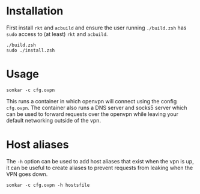 # Installation

First install `rkt` and `acbuild` and ensure the user running `./build.zsh` has `sudo` access to (at least) `rkt` and `acbuild`.

```
./build.zsh
sudo ./install.zsh
```

# Usage

```
sonkar -c cfg.ovpn
```

This runs a container in which openvpn will connect using the config `cfg.ovpn`. The container also runs a DNS server and socks5 server which can be used to forward requests over the openvpn while leaving your default networking outside of the vpn.

# Host aliases

The `-h` option can be used to add host aliases that exist when the vpn is up, it can be useful to create aliases to prevent requests from leaking when the VPN goes down.

```
sonkar -c cfg.ovpn -h hostsfile
```
